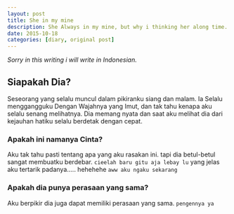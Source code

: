 ```yaml
---
layout: post
title: She in my mine
description: She Always in my mine, but why i thinking her along time.
date: 2015-10-18
categories: [diary, original post]
---
```

*Sorry in this writing i will write in Indonesian.*

## Siapakah Dia?

Seseorang yang selalu muncul dalam pikiranku siang dan malam.
Ia Selalu menggangguku Dengan Wajahnya yang Imut, dan tak tahu kenapa aku selalu senang melihatnya.
Dia memang nyata dan saat aku melihat dia dari kejauhan hatiku selalu berdetak dengan cepat.

### Apakah ini namanya Cinta?

Aku tak tahu pasti tentang apa yang aku rasakan ini.
tapi dia betul-betul sangat membuatku berdebar. `cieelah baru gitu aja lebay lu`
yang jelas aku tertarik padanya..... hehehehe `aww aku ngaku sekarang`

### Apakah dia punya perasaan yang sama?

Aku berpikir dia juga dapat memiliki perasaan yang sama. `pengennya ya`
